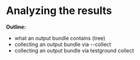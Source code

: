 # Analyzing the results

**Outline:**

* what an output bundle contains \(tree\)
* collecting an output bundle via --collect
* collecting an output bundle via testground collect



